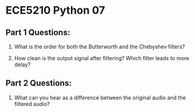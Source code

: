 # ECE5210 Python 07

## Part 1 Questions:

1.  What is the order for both the Butterworth and the Chebyshev filters?

2.  How clean is the output signal after filtering?  Which filter leads to more delay?

## Part 2 Questions:

1. What can you hear as a difference between the original audio and the filtered audio? 
